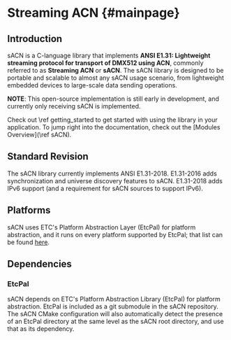 # Streaming ACN                                                                         {#mainpage}

## Introduction

sACN is a C-language library that implements **ANSI E1.31: Lightweight streaming protocol for
transport of DMX512 using ACN**, commonly referred to as **Streaming ACN** or **sACN**. The sACN
library is designed to be portable and scalable to almost any sACN usage scenario, from lightweight
embedded devices to large-scale data sending operations.

**NOTE**: This open-source implementation is still early in development, and currently only
receiving sACN is implemented.

Check out \ref getting_started to get started with using the library in your application. To jump
right into the documentation, check out the [Modules Overview](\ref sACN).

## Standard Revision

The sACN library currently implements ANSI E1.31-2018. E1.31-2016 adds synchronization and universe
discovery features to sACN. E1.31-2018 adds IPv6 support (and a requirement for sACN sources to
support IPv6).

## Platforms

sACN uses ETC's Platform Abstraction Layer (EtcPal) for platform abstraction, and it runs on every
platform supported by EtcPal; that list can be found [here](https://etclabs.github.io/EtcPal/docs/head/).

## Dependencies

### EtcPal

sACN depends on ETC's Platform Abstraction Library (EtcPal) for platform abstraction. EtcPal is
included as a git submodule in the sACN repository. The sACN CMake configuration will also
automatically detect the presence of an EtcPal directory at the same level as the sACN root
directory, and use that as its dependency.

